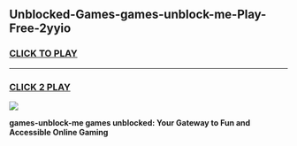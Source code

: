 
## Unblocked-Games-games-unblock-me-Play-Free-2yyio
<h3>
<a href="https://premium76.site?title=games-unblock-me&ref=23A">CLICK TO PLAY</a></h3>
<hr>

<h3>
<a href="https://premium76.site?title=games-unblock-me&ref=23A">CLICK 2 PLAY</a>
  
</h3>

<a href="https://premium76.site?title=games-unblock-me&ref=23A"><img src="https://clearcache.store/games.png"></a>


**games-unblock-me games unblocked: Your Gateway to Fun and Accessible Online Gaming**
